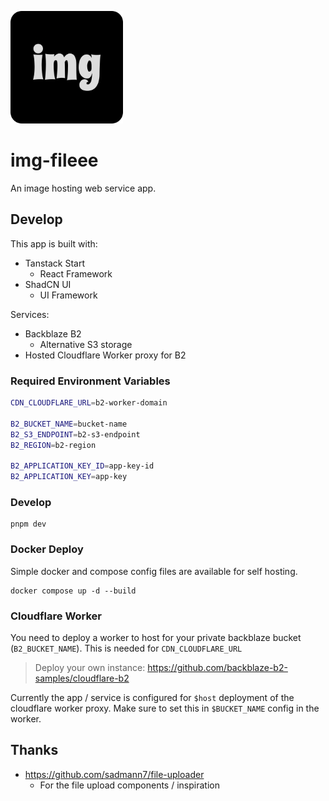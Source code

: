 ![Logo](./public/apple-touch-icon.png)

# img-fileee

An image hosting web service app.

## Develop

This app is built with:

- Tanstack Start
  - React Framework
- ShadCN UI
  - UI Framework

Services:

- Backblaze B2
  - Alternative S3 storage
- Hosted Cloudflare Worker proxy for B2

### Required Environment Variables

```sh
CDN_CLOUDFLARE_URL=b2-worker-domain

B2_BUCKET_NAME=bucket-name
B2_S3_ENDPOINT=b2-s3-endpoint
B2_REGION=b2-region

B2_APPLICATION_KEY_ID=app-key-id
B2_APPLICATION_KEY=app-key
```

### Develop

```
pnpm dev
```

### Docker Deploy

Simple docker and compose config files are available for self hosting.

```
docker compose up -d --build
```

### Cloudflare Worker

You need to deploy a worker to host for your private backblaze bucket (`B2_BUCKET_NAME`).
This is needed for `CDN_CLOUDFLARE_URL`

> Deploy your own instance:
> https://github.com/backblaze-b2-samples/cloudflare-b2

Currently the app / service is configured for `$host` deployment of the cloudflare worker proxy. Make sure to set this in `$BUCKET_NAME` config in the worker.

## Thanks

- https://github.com/sadmann7/file-uploader
  - For the file upload components / inspiration

